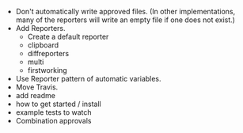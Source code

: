* Don't automatically write approved files.  (In other implementations, many of the reporters will write an empty file if one does not exist.)
* Add Reporters.
  * Create a default reporter
  * clipboard
  * diffreporters
  * multi
  * firstworking
* Use Reporter pattern of automatic variables.
* Move Travis.
* add readme 
 * how to get started / install
 * example tests to watch
* Combination approvals
